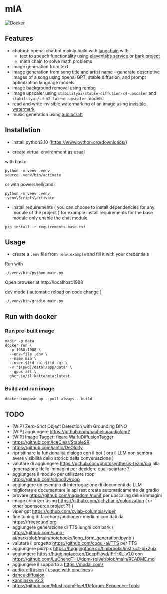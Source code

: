 # mIA

[![Docker](https://github.com/il-katta/mIA/actions/workflows/docker-build.yml/badge.svg)](https://github.com/il-katta/mIA/actions/workflows/docker-build.yml)

## Features

* chatbot: openai chatbot mainly build with [langchain](https://www.langchain.com/) with 
  * text to speech functionality using [elevenlabs service](https://elevenlabs.io/) or [bark project](https://github.com/suno-ai/bark)
  * math chain to solve math problems
* image generation from text
* image generation from song title and artist name - generate descriptive images of a song using openai GPT, stable diffusion, and prompt optimization language models
* image background removal using [rembg](https://github.com/danielgatis/rembg)
* image upscaler using `stabilityai/stable-diffusion-x4-upscaler` and `stabilityai/sd-x2-latent-upscaler` models
* read and write invisible watermarking of an image using [invisible-watermark](https://github.com/ShieldMnt/invisible-watermark) 
* music generation using [audiocraft](https://github.com/facebookresearch/audiocraft) 

## Installation

* install python3.10 (https://www.python.org/downloads/)

* create virtual environment as usual

with bash:
```shell
python -m venv .venv
source .venv/bin/activate
```

or with powershell/cmd:

```shell
python -m venv .venv
.venv\Scripts\activate
```

* install requirements ( you can choose to install dependencies for any module of the project )
    for example install requirements for the base module only enable the chat module
```shell
pip install -r requirements-base.txt
```

## Usage
* create a `.env` file from `.env.example` and fill it with your credentials

Run with
```shell
./.venv/bin/python main.py
```

Open browser at http://localhost:1988

dev mode ( automatic reload on code change )
```shell
./.venv/bin/gradio main.py
```

## Run with docker

### Run pre-built image

```shell
mkdir -p data
docker run \
  -p 1988:1988 \
  --env-file .env \
  --name mia \
  --user $(id -u):$(id -g) \
  -v "$(pwd)/data:/app/data" \
  --gpus all \
  ghcr.io/il-katta/mia:latest
```

### Build and run image

```shell
docker-compose up --pull always --build
```

## TODO
* [WIP] Zero-Shot Object Detection with Grounding DINO
* [WIP] aggiungere https://github.com/haoheliu/audioldm2
* [WIP] Image Tagger: fixare WaifuDiffusionTagger 
* https://github.com/IceClear/StableSR
* https://github.com/jantic/DeOldify
* riprisitinare la funzionalità dialogo con il bot ( ora il LLM non sembra avere visibilità dello storico della conversazione )
* valutare di aggiungere https://github.com/photosynthesis-team/piq alla generazione delle immagini per decidere quali scartare ?
* aggiungere il modulo per utilizzare roop https://github.com/s0md3v/roop
* aggiungere un esempio di interrogazione di documenti da LLM 
* migliorare e documentare le api rest create automaticamente da gradio 
* provare https://github.com/nagadomi/nunif per upscaling delle immagini
* image colorizer using https://github.com/richzhang/colorization ( or other opensource project ?? )
* viper gpt https://github.com/cvlab-columbia/viper
* fine tuning di facebook/audiogen-medium con dati da https://freesound.org
* aggiungere generazione di TTS lunghi con bark ( https://github.com/suno-ai/bark/blob/main/notebooks/long_form_generation.ipynb  )
* valutare il progetto https://github.com/coqui-ai/TTS per TTS
* aggiungere pix2pix https://huggingface.co/timbrooks/instruct-pix2pix
* aggiungere https://huggingface.co/DeepFloyd/IF-I-XL-v1.0 con https://github.com/LuChengTHU/dpm-solver/blob/main/README.md
* aggiungere il supporto a https://modal.com/ 
* [audio-diffusion](https://github.com/teticio/audio-diffusion) ( [usage with pipelines](https://huggingface.co/docs/diffusers/main/en/api/pipelines/audio_diffusion) ) 
* [dance diffusion](https://huggingface.co/docs/diffusers/main/en/api/pipelines/dance_diffusion)
* [kandinsky v2.2](https://huggingface.co/docs/diffusers/main/en/api/pipelines/kandinsky_v22)
* https://github.com/MushroomFleet/Deforum-Sequence-Tools